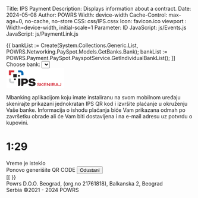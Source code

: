 ﻿Title: IPS Payment
Description: Displays information about a contract.
Date: 2024-05-08
Author: POWRS
Width: device-width
Cache-Control: max-age=0, no-cache, no-store
CSS: css/IPS.cssx
Icon: favicon.ico
viewport : Width=device-width, initial-scale=1
Parameter: ID
JavaScript: js/Events.js
JavaScript: js/PaymentLink.js

<main class="main page-padding ips">
  <meta name="viewport" content="width=device-width, initial-scale=1" />
{{
    bankList := Create(System.Collections.Generic.List, POWRS.Networking.PaySpot.Models.GetBanks.Bank);
    bankList := POWRS.Payment.PaySpot.PayspotService.GetIndividualBankList();
  	]]<div class="container">
       		<div class="content">  
                   <div class="article">
                        <div>
                          <label for="bank">Choose bank:</label>
                             <select name="bank" id="bank">[[;
                               foreach (POWRS.Networking.PaySpot.Models.GetBanks.Bank bank in bankList) do
                                   ]]  ((bank.Name ))</option>[[;
			     ]] </select>
                        </div>
              		<div class="ips__logo-container">
               			<img src="./resources/ipslogo.png" alt="ipsLogoScan">
              			<svg width="121" height="45" fill="none" xmlns="http://www.w3.org/2000/svg" xmlns:xlink="http://www.w3.org/1999/xlink">
                  			<rect width="121" height="45" fill="url(#pattern0)"></rect>
                               </svg>
                        </div>
                        <p>Mbanking aplikacijom koju imate instaliranu na svom mobilnom uređaju skenirajte prikazani jednokratan IPS QR kod i izvršite plaćanje u okruženju Vaše banke. Informacija o ishodu plaćanja biće Vam prikazana odmah po završetku obrade ali će Vam biti dostavljena i na e-mail adresu uz potvrdu o kupovini.</p>
                   </div> 
                    <div class="form-wrapper">
              		<div class="qr-timer">
                        	<div class="pomView" data-testid="divTimer">
                        		<h1>1:29</h1>
                       		</div>
              		</div>     
	           </div>
                    <form action="#" class="form">
                      <div class="form__group"></div>
                      <div class="deeplink-wrap"></div>
                      <div class="form__button">
                       <div class="gen-wrap">
                          <span class="msg"> Vreme je isteklo<br>Ponovo generišite QR CODE </span>
                          <button type="button" class="btn btn__primary red" data-testid="submit-cancel-button">Odustani</button>
                  </div>
                </div>
              </form>
        </div>[[
}}
</main>
<div class="footer-parent">
  <div class="footer">
   Powrs D.O.O. Beograd, (org.no 21761818), Balkanska 2, Beograd <br/>Serbia ©2021 - 2024 POWRS
  </div>
</div>
